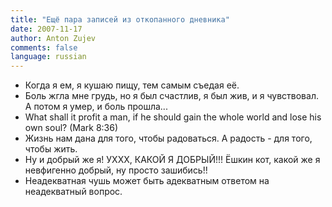 ```yaml
---
title: "Ещё пара записей из откопанного дневника"
date: 2007-11-17
author: Anton Zujev
comments: false
language: russian
---
```


- Когда я ем, я кушаю пищу, тем самым съедая её.
- Боль жгла мне грудь, но я был счастлив, я был жив, и я чувствовал. А потом я умер, и боль прошла...
- What shall it profit a man, if he should gain the whole world and lose his own soul? (Mark 8:36)
- Жизнь нам дана для того, чтобы радоваться. А радость - для того, чтобы жить.
- Ну и добрый же я! УХХХ, КАКОЙ Я ДОБРЫЙ!!! Ёшкин кот, какой же я невфигенно добрый, ну просто зашибись!!
- Неадекватная чушь может быть адекватным ответом на неадекватный вопрос.